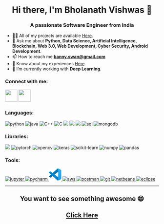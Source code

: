 <h1 align="center"> Hi there, I'm Bholanath Vishwas 👋</h1>
<h3 align="center">A passionate Software Engineer from India</h3>

- 👨‍💻 All of my projects are available [Here](https://github.com/bannyvishwas?tab=repositories).
- 💬 Ask me about **Python, Data Science, Artificial Intelligence, Blockchain, Web 3.0, Web Development, Cyber Security, Android Development**.
- 📫 How to reach me **banny.swan@gmail.com**
- 📄 Know about my experiences [Here](https://www.linkedin.com/in/bannyvishwas/).
- 🌱 I’m currently working with **Deep Learning**.

<h3 align="left">Connect with me:</h3>
<p align="left">
<a href="https://www.linkedin.com/in/bannyvishwas/" target="blank"><img src="https://img.icons8.com/external-justicon-flat-justicon/40/000000/external-linkedin-social-media-justicon-flat-justicon.png" width="40" height="40"/></a>
<a href="https://twitter.com/vishwasbanny" target="blank"><img src="https://img.icons8.com/external-justicon-flat-justicon/40/000000/external-twitter-social-media-justicon-flat-justicon.png" width="40" height="40"/></a>
</p>


<h3 align="left">Languages:</h3>
<p align="left">
<img src="https://img.icons8.com/color/40/4a90e2/python.png" alt="python" width="40" height="40"/>
<img src="https://img.icons8.com/color/40/000000/java-coffee-cup-logo.png" alt="java" width="40" height="40"/>
<img src="https://img.icons8.com/color/40/000000/c-plus-plus-logo.png" alt="C++" width="40" height="40"/>
<img src="https://img.icons8.com/color/40/4a90e2/c-programming.png" alt="C" width="40" height="40"/>
<img src="https://img.icons8.com/color/40/000000/javascript--v1.png"/>
<img src="https://img.icons8.com/external-tal-revivo-shadow-tal-revivo/40/000000/external-html-5-is-a-software-solution-stack-that-defines-the-properties-and-behaviors-of-web-page-logo-shadow-tal-revivo.png"/>
<img src="https://img.icons8.com/color/40/000000/css3.png"/>
<img src="https://img.icons8.com/wired/40/4a90e2/sql.png" alt="sql" width="40" height="40"/>
<img src="https://img.icons8.com/color/40/000000/mongodb.png" alt="mongodb"/>
  
  
<h3 align="left">Libraries:</h3>
<p align="left">
<img src="https://img.icons8.com/color/40/000000/tensorflow.png"/>
<img src="https://upload.wikimedia.org/wikipedia/commons/thumb/1/10/PyTorch_logo_icon.svg/1200px-PyTorch_logo_icon.svg.png" height="40" width="40" alt="pytorch"/>
<img src="https://opencv.org/wp-content/uploads/2020/07/OpenCV_logo_black_.png" height="40" width="40" alt="opencv"/>
<img src="https://upload.wikimedia.org/wikipedia/commons/thumb/a/ae/Keras_logo.svg/1200px-Keras_logo.svg.png" height="40" width="40" alt="keras"/>
<img src="https://upload.wikimedia.org/wikipedia/commons/thumb/0/05/Scikit_learn_logo_small.svg/1200px-Scikit_learn_logo_small.svg.png" height="40" width="60" alt="scikit-learn"/>
<img src="https://upload.wikimedia.org/wikipedia/commons/thumb/3/31/NumPy_logo_2020.svg/1280px-NumPy_logo_2020.svg.png" height="40" width="60" alt="numpy"/>
<img src="https://upload.wikimedia.org/wikipedia/commons/thumb/e/ed/Pandas_logo.svg/2560px-Pandas_logo.svg.png" height="40" width="60" alt="pandas"/>
</p>


<h3 align="left">Tools:</h3>
<p align="left">
<a href="https://jupyter.org/" target="_blank"> <img src="https://upload.wikimedia.org/wikipedia/commons/3/38/Jupyter_logo.svg" alt="jupyter" width="40" height="40"/> </a>
<a href="https://www.jetbrains.com/pycharm/" target="_blank"> <img src="https://upload.wikimedia.org/wikipedia/commons/thumb/1/1d/PyCharm_Icon.svg/1200px-PyCharm_Icon.svg.png" alt="pycharm" width="40" height="40"/> </a>
<a href="https://code.visualstudio.com/" target="_blank"> <img src="https://raw.githubusercontent.com/github/explore/80688e429a7d4ef2fca1e82350fe8e3517d3494d/topics/visual-studio-code/visual-studio-code.png" alt="visualstudiocode" width="40" height="40"/> </a>
<a href="https://aws.amazon.com/" target="_blank"> <img src="https://upload.wikimedia.org/wikipedia/commons/thumb/9/93/Amazon_Web_Services_Logo.svg/1200px-Amazon_Web_Services_Logo.svg.png" alt="aws" width="40" height="40"/> </a>
<a href="https://www.postman.com/" target="_blank"> <img src="https://upload.wikimedia.org/wikipedia/commons/c/c2/Postman_%28software%29.png" alt="postman" width="60" height="40"/> </a>
<a href="https://git-scm.com/" target="_blank"> <img src="https://upload.wikimedia.org/wikipedia/commons/thumb/e/e0/Git-logo.svg/1280px-Git-logo.svg.png" alt="git" width="60" height="40"/> </a>
<a href="https://netbeans.apache.org/" target="_blank"> <img src="https://upload.wikimedia.org/wikipedia/commons/thumb/9/98/Apache_NetBeans_Logo.svg/1776px-Apache_NetBeans_Logo.svg.png" alt="netbeans" width="40" height="40"/> </a>
<a href="https://www.eclipse.org" target="_blank"> <img src="https://cdn.freebiesupply.com/logos/large/2x/eclipse-11-logo-png-transparent.png" alt="eclipse" width="40" height="40"/> </a>
</p>
<p>
<hr>
<h2 align="center">You want to see something awesome 😁</h2>
<h2 align="center"><a href="https://bannyvishwas.github.io">Click Here</a></h2>
</p>